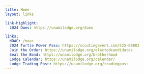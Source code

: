 ```yaml
---
title: Home
layout: links

link-highlight:
  2024 Dues: https://unamilodge.org/dues

links:
  NOAC: /noac
  2024 Turtle Power Pass: https://scoutingevent.com/525-68803
  Join the Order: https://unamilodge.org/electedcandidates
  Seal the Bond: https://unamilodge.org/brotherhood
  Lodge Calendar: https://unamilodge.org/calendar/
  Lodge Trading Post: https://unamilodge.org/tradingpost
---
```

